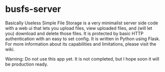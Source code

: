 # busfs-server

Basically Useless Simple File Storage is a very minimalist server side code with a web ui that lets you upload files, view uploaded files, and (will let you) download and delete those files. It is protected by basic HTTP authentication with an easy to set config. It is written in Python using Flask. For more information about its capabilities and limitations, please visit the wiki.

Warning: Do not use this app yet. It is not completed, but I hope soon it will be production ready.